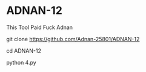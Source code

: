 # ADNAN-12
This Tool Paid Fuck Adnan

git clone https://github.com/Adnan-25801/ADNAN-12

cd ADNAN-12

python 4.py
